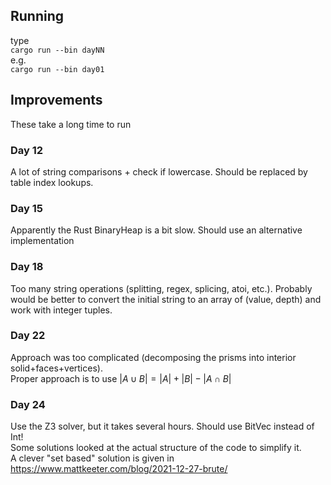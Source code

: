 ## Running
type  
`cargo run --bin dayNN`  
e.g.  
`cargo run --bin day01`  

## Improvements
These take a long time to run

### Day 12
A lot of string comparisons + check if lowercase. Should be replaced by table index lookups.

### Day 15
Apparently the Rust BinaryHeap is a bit slow. Should use an alternative implementation

### Day 18
Too many string operations (splitting, regex, splicing, atoi, etc.).
Probably would be better to convert the initial string to an array of (value, depth) and work with integer tuples.

### Day 22
Approach was too complicated (decomposing the prisms into interior solid+faces+vertices).\
Proper approach is to use $|A \cup B| = |A| + |B| - |A \cap B|$

### Day 24
Use the Z3 solver, but it takes several hours. Should use BitVec instead of Int! \
Some solutions looked at the actual structure of the code to simplify it. \
A clever "set based" solution is given in https://www.mattkeeter.com/blog/2021-12-27-brute/

<!--
cargo new day00 --bin --vcs none

https://stackoverflow.com/questions/32723794/how-do-i-write-a-function-that-takes-both-owned-and-non-owned-string-collections
-->


